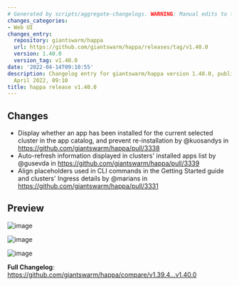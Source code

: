 ```yaml
---
# Generated by scripts/aggregate-changelogs. WARNING: Manual edits to this files will be overwritten.
changes_categories:
- Web UI
changes_entry:
  repository: giantswarm/happa
  url: https://github.com/giantswarm/happa/releases/tag/v1.40.0
  version: 1.40.0
  version_tag: v1.40.0
date: '2022-04-14T09:10:55'
description: Changelog entry for giantswarm/happa version 1.40.0, published on 14
  April 2022, 09:10
title: happa release v1.40.0
---
```


## Changes

* Display whether an app has been installed for the current selected cluster in the app catalog, and prevent re-installation by @kuosandys in https://github.com/giantswarm/happa/pull/3338
* Auto-refresh information displayed in clusters' installed apps list by @gusevda in https://github.com/giantswarm/happa/pull/3339
* Align placeholders used in CLI commands in the Getting Started guide and clusters' Ingress details by @marians in https://github.com/giantswarm/happa/pull/3331

## Preview

![image](https://user-images.githubusercontent.com/273727/163374897-29d813f9-d3cb-4531-a93f-f0bbcf5cd434.png)

![image](https://user-images.githubusercontent.com/273727/163375392-7da22827-2613-4eb1-8d65-a8ea08910a85.png)

![image](https://user-images.githubusercontent.com/273727/163375833-1f1a2a68-4ec6-4d95-aa43-ad069190711b.png)


**Full Changelog**: https://github.com/giantswarm/happa/compare/v1.39.4...v1.40.0
